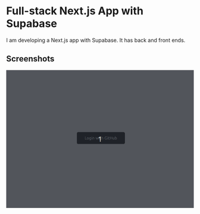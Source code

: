# Full-stack Next.js App with Supabase

I am developing a Next.js app with Supabase. It has back and front ends.

## Screenshots

![first-ss](/github_assets/firstss_auth.gif)
